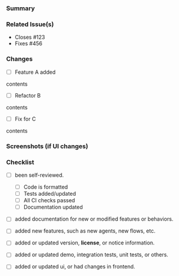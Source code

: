 ### Summary

<!-- Describe the changes introduced by this PR -->

### Related Issue(s)

<!-- Describe relevant issues here, such as: -->

- Closes #123
- Fixes #456

### Changes

<!-- Describe your changes here, such as: -->

- [ ] Feature A added

contents

- [ ] Refactor B

contents

- [ ] Fix for C

contents


<!--
In each section, please describe design decisions made, including:
 - Choice of algorithms.
 - Behavioral aspects. 
 - Class organization and design.
 - Method organization and design (how the logic is split between methods, parameters and return types)
 - Naming (class, method, API, configuration, HTTP endpoint, names of emitted metrics)
-->

### Screenshots (if UI changes)

<!-- Optional: add before/after screenshots -->

### Checklist

- [ ] been self-reviewed.
    - [ ] Code is formatted
    - [ ] Tests added/updated
    - [ ] All CI checks passed
    - [ ] Documentation updated
- [ ] added documentation for new or modified features or behaviors.
- [ ] added new features, such as new agents, new flows, etc. 
- [ ] added or updated version, __license__, or notice information.
- [ ] added or updated demo, integration tests, unit tests, or others.
- [ ] added or updated ui, or had changes in frontend.

